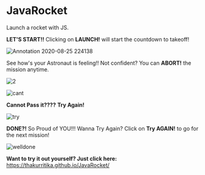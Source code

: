 # JavaRocket
Launch a rocket with JS.

**LET'S START!!**
Clicking on **LAUNCH!** will start the countdown to takeoff!

![Annotation 2020-08-25 224138](https://user-images.githubusercontent.com/65850062/91206274-85ed9400-e724-11ea-8dff-edfad762e799.png)

See how's your Astronaut is feeling!!
Not confident? You can **ABORT!** the mission anytime.

![2](https://user-images.githubusercontent.com/65850062/91206516-ea105800-e724-11ea-82dd-22e52e29da3c.png)

![cant](https://user-images.githubusercontent.com/65850062/91206522-ef6da280-e724-11ea-9c35-71c921eadff1.png)

**Cannot Pass it????**
**Try Again!**

![try](https://user-images.githubusercontent.com/65850062/91206848-76227f80-e725-11ea-87b9-4ec207bfa527.png)

**DONE?!**
So Proud of YOU!!!
Wanna Try Again?
Click on **Try AGAIN!** to go for the next mission!

![welldone](https://user-images.githubusercontent.com/65850062/91206860-7c186080-e725-11ea-9913-d75b349bad81.png)

**Want to try it out yourself? Just click here:** https://thakurritika.github.io/JavaRocket/

